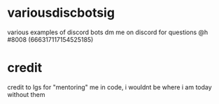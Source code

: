 # variousdiscbotsig
various examples of discord bots
dm me on discord for questions @h ឵឵#8008 (666317117154525185)
# credit
credit to lgs for "mentoring" me in code, i wouldnt be where i am today without them
